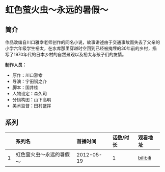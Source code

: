 # 虹色萤火虫～永远的暑假～


## 简介

作品改编自川口雅幸老师创作的同名小说，故事讲述由于交通事故而失去了父亲的小学六年级学生裕太，在水库那里穿越时空回到已经被掩埋的30年前的乡村，描写了1970年代的日本乡村的自然景观以及裕太与孩子们的友情。

**制作人员：**
- 原作：川口雅幸
- 导演：宇田钢之介
- 脚本：国井桂
- 人物设定：森久司
- 分镜构图：山下高明
- 美术监督：田村盛挥



## 系列

|     |   系列名   |   首播时间  | 话数/时长  | 观看地址 |
|:---  |:------    |:----      |:---       |:---  |
| 1 | 虹色萤火虫～永远的暑假～ | 2012-05-19 | 1 | [bilibili](https://www.bilibili.com/bangumi/play/ss4540)  |



